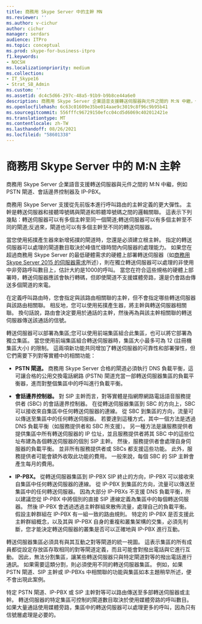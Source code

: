 ```yaml
---
title: 商務用 Skype Server 中的主幹 MN
ms.reviewer: ''
ms.author: v-cichur
author: cichur
manager: serdars
audience: ITPro
ms.topic: conceptual
ms.prod: skype-for-business-itpro
f1.keywords:
- NOCSH
ms.localizationpriority: medium
ms.collection:
- IT_Skype16
- Strat_SB_Admin
ms.custom: ''
ms.assetid: dc4c5d66-297c-48a5-91b9-b9b8ce44a6e0
description: 商務用 Skype Server 企業語音支援轉送伺服器與元件之間的 M:N 中繼，例如 PSTN 閘道、會話邊界控制器及 IP-PBX。
ms.openlocfilehash: 6c63c01609e35be014aae9c3019c8f96c9b95b41
ms.sourcegitcommit: 556fffc96729150efcc04cd5d6069c402012421e
ms.translationtype: MT
ms.contentlocale: zh-TW
ms.lasthandoff: 08/26/2021
ms.locfileid: "58601338"
---
```

# <a name="mn-trunk-in-skype-for-business-server"></a>商務用 Skype Server 中的 M:N 主幹
 
商務用 Skype Server 企業語音支援轉送伺服器與元件之間的 M:N 中繼，例如 PSTN 閘道、會話邊界控制器及 IP-PBX。
  
商務用 Skype Server 支援從先前版本進行呼叫路由的主幹定義的更大彈性。 主幹是轉送伺服器和接聽埠號碼與閘道和聆聽埠號碼之間的邏輯關聯。 這表示下列幾點：轉送伺服器可以有多個主幹至同一個閘道;轉送伺服器可以有多個主幹至不同的閘道;反過來，閘道也可以有多個主幹至不同的轉送伺服器。
  
當您使用拓撲產生器來新增拓撲的閘道時，您還是必須建立根主幹。 指定的轉送伺服器可以處理的閘道數目取決於峰值忙碌時間內伺服器的處理能力。 如果您在超過商務用 Skype Server 的最低硬體需求的硬體上部署轉送伺服器（如[商務用 Skype Server 2015 的伺服器需求](../../plan-your-deployment/requirements-for-your-environment/server-requirements.md)所述），則在獨立轉送伺服器可以處理的非使用中非旁路呼叫數目上，估計大約是1000的呼叫。 當您在符合這些規格的硬體上部署時，轉送伺服器應該會執行轉碼，但即使閘道不支援媒體旁路，還是仍會路由傳送多個閘道的來電。
  
在定義呼叫路由時，您會指定與該路由相關聯的主幹，但不會指定哪些轉送伺服器與該路由相關聯。 相反地，您可以使用拓撲產生器，將主幹與轉送伺服器相關聯。 換句話說，路由會決定要用於通話的主幹，然後再為與該主幹相關聯的轉送伺服器傳送該通話的信號。
  
轉送伺服器可以部署為集區;您可以使用前端集區組合此集區，也可以將它部署為獨立集區。 當您使用前端集區組合轉送伺服器時，集區大小最多可為 12 (註冊機集區大小) 的限制。 這兩項新功能共同增加了轉送伺服器的可靠性和部署彈性，但它們需要下列對等實體中的相關功能：
  
- **PSTN 閘道。** 商務用 Skype Server 合格的閘道必須執行 DNS 負載平衡，這可讓合格的公用交換電話網路 (PSTN) 閘道充當一部轉送伺服器集區的負載平衡器，進而對整個集區中的呼叫進行負載平衡。
    
- **會話邊界控制器。** 對 SIP 主幹而言，對等實體是指網際網路電話語音服務提供者 (SBC) 的會話邊界控制器。 在從轉送伺服器集區到 SBC 的方向上，SBC 可以接收來自集區中任何轉送伺服器的連線。 從 SBC 到集區的方向，流量可以傳送至集區中的任何轉送伺服器。 若要達到這種方式，其中一個方法是透過 DNS 負載平衡（如服務提供者和 SBC 所支援）。 另一種方法是讓服務提供者提供集區中所有轉送伺服器的 IP 位址，並且服務提供者將其 SBC 中的這些位址布建為各個轉送伺服器的個別 SIP 主幹。 然後，服務提供者會處理自身伺服器的負載平衡。 並非所有服務提供者或 SBCs 都支援這些功能。 此外，服務提供者可能會額外收取此功能的費用。 一般來說，每個 SBC 的 SIP 主幹會產生每月的費用。
    
- **IP-PBX。** 從轉送伺服器集區到 IP-PBX SIP 終止的方向，IP-PBX 可以接收來自集區中任何轉送伺服器的連線。 從 IP-PBX 到集區的方向，流量可以傳送至集區中的任何轉送伺服器。 因為大部分 IP-PBXs 不支援 DNS 負載平衡，所以建議您從 IP-PBX 中將個別的直接 SIP 連線定義為集區中的每個轉送伺服器。 然後 IP-PBX 會透過透過主幹群組來散佈流量，處理自己的負載平衡。 假設主幹群組在 IP-PBX 有一組一致的路由規則。 特定的 IP-PBX 是否支援此主幹群組概念，以及其與 IP-PBX 自身的重複和叢集架構的交集，必須先判斷，您才能決定轉送伺服器的叢集是否可以正確地與 IP-PBX 進行互動。
    
轉送伺服器集區必須具有與其互動之對等閘道的統一視圖。 這表示集區的所有成員都從設定存放區存取相同的對等閘道定義，而且可能會對撥出電話與它進行互動。 因此，無法分割集區，讓某些轉送伺服器只與特定閘道對等的撥出電話進行通訊。 如果需要這類分割，則必須使用不同的轉送伺服器集區。 例如，如果 PSTN 閘道、SIP 主幹或 IP-PBXs 中相關聯的功能與集區如本主題稍早所述，便不會出現此案例。
  
特定 PSTN 閘道、IP-PBX 或 SIP 主幹對等可以路由傳送至多部轉送伺服器或主幹。 轉送伺服器的特定集區可控制的閘道數目取決於使用媒體旁路的呼叫數目。 如果大量通話使用媒體旁路，集區中的轉送伺服器可以處理更多的呼叫，因為只有信號層處理是必要的。 
  


